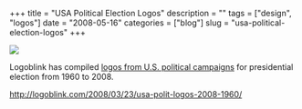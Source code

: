 +++
title = "USA Political Election Logos"
description = ""
tags = ["design", "logos"]
date = "2008-05-16"
categories = ["blog"]
slug = "usa-political-election-logos"
+++



  <div class="notebook-screenshot"><a href="http://logoblink.com/2008/03/23/usa-polit-logos-2008-1960/"><img src="//konigi.com/media/bluga/wt482d90626efe0_0.jpg"/></a></div><p>Logoblink has compiled <a href="http://logoblink.com/2008/03/23/usa-polit-logos-2008-1960/">logos from U.S. political campaigns</a> for presidential election from 1960 to 2008.</p>
    
  <a href="http://logoblink.com/2008/03/23/usa-polit-logos-2008-1960/">http://logoblink.com/2008/03/23/usa-polit-logos-2008-1960/</a>
